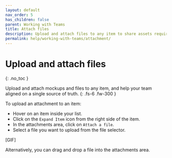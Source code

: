 ```yaml
---
layout: default
nav_order: 5
has_children: false
parent: Working with Teams
title: Attach files
description: Upload and attach files to any item to share assets required to ship your projects on time.
permalink: help/working-with-teams/attachment/
---
```

# Upload and attach files
{: .no_toc }

Upload and attach mockups and files to any item, and help your team aligned on a single source of truth.
{: .fs-6 .fw-300 }

To upload an attachment to an item:
- Hover on an item inside your list. 
- Click on the ```Expand Item``` icon from the right side of the item.
- In the attachments area, click on ```Attach a file```.
- Select a file you want to upload from the file selector.

[GIF]

Alternatively, you can drag and drop a file into the attachments area.
